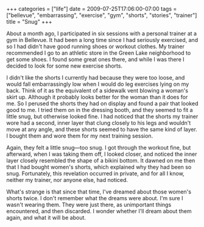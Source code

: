 +++
categories = ["life"]
date = 2009-07-25T17:06:00-07:00
tags = ["bellevue", "embarrassing", "exercise", "gym", "shorts", "stories", "trainer"]
title = "Snug"
+++

About a month ago, I participated in six sessions with a personal trainer at a gym in Bellevue. It had been a long time since I had seriously exercised, and so I had didn't have good running shoes or workout clothes. My trainer recommended I go to an athletic store in the Green Lake neighborhood to get some shoes. I found some great ones there, and while I was there I decided to look for some new exercise shorts.

I didn't like the shorts I currently had because they were too loose, and would fall embarrassingly low when I would do leg exercises lying on my back. Think of it as the equivalent of a sidewalk vent blowing a woman's skirt up. Although it probably looks better for the woman than it does for me. So I perused the shorts they had on display and found a pair that looked good to me. I tried them on in the dressing booth, and they seemed to fit a little snug, but otherwise looked fine. I had noticed that the shorts my trainer wore had a second, inner layer that clung closely to his legs and wouldn't move at any angle, and these shorts seemed to have the same kind of layer. I bought them and wore them for my next training session.

Again, they felt a little snug&mdash;too snug. I got through the workout fine, but afterward, when I was taking them off, I looked closer, and noticed the inner layer closely resembled the shape of a bikini bottom. It dawned on me then that I had bought women's shorts, which explained why they had been so snug. Fortunately, this revelation occurred in private, and for all I know, neither my trainer, nor anyone else, had noticed.

What's strange is that since that time, I've dreamed about those women's shorts twice. I don't remember what the dreams were about. I'm sure I wasn't wearing them. They were just there, as unimportant things encountered, and then discarded. I wonder whether I'll dream about them again, and what it will be about.
